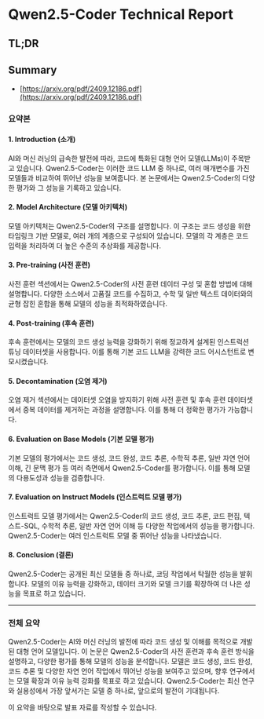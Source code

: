 # Qwen2.5-Coder Technical Report
## TL;DR
## Summary
- [https://arxiv.org/pdf/2409.12186.pdf](https://arxiv.org/pdf/2409.12186.pdf)

### 요약본

#### 1. Introduction (소개)
AI와 머신 러닝의 급속한 발전에 따라, 코드에 특화된 대형 언어 모델(LLMs)이 주목받고 있습니다. Qwen2.5-Coder는 이러한 코드 LLM 중 하나로, 여러 매개변수를 가진 모델들과 비교하여 뛰어난 성능을 보여줍니다. 본 논문에서는 Qwen2.5-Coder의 다양한 평가와 그 성능을 기록하고 있습니다.

#### 2. Model Architecture (모델 아키텍처)
모델 아키텍처는 Qwen2.5-Coder의 구조를 설명합니다. 이 구조는 코드 생성을 위한 타임링크 기반 모델로, 여러 개의 계층으로 구성되어 있습니다. 모델의 각 계층은 코드 입력을 처리하여 더 높은 수준의 추상화를 제공합니다.

#### 3. Pre-training (사전 훈련)
사전 훈련 섹션에서는 Qwen2.5-Coder의 사전 훈련 데이터 구성 및 혼합 방법에 대해 설명합니다. 다양한 소스에서 고품질 코드를 수집하고, 수학 및 일반 텍스트 데이터와의 균형 잡힌 혼합을 통해 모델의 성능을 최적화하였습니다.

#### 4. Post-training (후속 훈련)
후속 훈련에서는 모델의 코드 생성 능력을 강화하기 위해 정교하게 설계된 인스트럭션 튜닝 데이터셋을 사용합니다. 이를 통해 기본 코드 LLM을 강력한 코드 어시스턴트로 변모시켰습니다.

#### 5. Decontamination (오염 제거)
오염 제거 섹션에서는 데이터셋 오염을 방지하기 위해 사전 훈련 및 후속 훈련 데이터셋에서 중복 데이터를 제거하는 과정을 설명합니다. 이를 통해 더 정확한 평가가 가능합니다.

#### 6. Evaluation on Base Models (기본 모델 평가)
기본 모델의 평가에서는 코드 생성, 코드 완성, 코드 추론, 수학적 추론, 일반 자연 언어 이해, 긴 문맥 평가 등 여러 측면에서 Qwen2.5-Coder를 평가합니다. 이를 통해 모델의 다용도성과 성능을 검증합니다.

#### 7. Evaluation on Instruct Models (인스트럭트 모델 평가)
인스트럭트 모델 평가에서는 Qwen2.5-Coder의 코드 생성, 코드 추론, 코드 편집, 텍스트-SQL, 수학적 추론, 일반 자연 언어 이해 등 다양한 작업에서의 성능을 평가합니다. Qwen2.5-Coder는 여러 인스트럭트 모델 중 뛰어난 성능을 나타냈습니다.

#### 8. Conclusion (결론)
Qwen2.5-Coder는 공개된 최신 모델들 중 하나로, 코딩 작업에서 탁월한 성능을 발휘합니다. 모델의 이유 능력을 강화하고, 데이터 크기와 모델 크기를 확장하여 더 나은 성능을 목표로 하고 있습니다.

---

### 전체 요약
Qwen2.5-Coder는 AI와 머신 러닝의 발전에 따라 코드 생성 및 이해를 목적으로 개발된 대형 언어 모델입니다. 이 논문은 Qwen2.5-Coder의 사전 훈련과 후속 훈련 방식을 설명하고, 다양한 평가를 통해 모델의 성능을 분석합니다. 모델은 코드 생성, 코드 완성, 코드 추론 및 다양한 자연 언어 작업에서 뛰어난 성능을 보여주고 있으며, 향후 연구에서는 모델 확장과 이유 능력 강화를 목표로 하고 있습니다. Qwen2.5-Coder는 최신 연구와 실용성에서 가장 앞서가는 모델 중 하나로, 앞으로의 발전이 기대됩니다.

이 요약을 바탕으로 발표 자료를 작성할 수 있습니다.